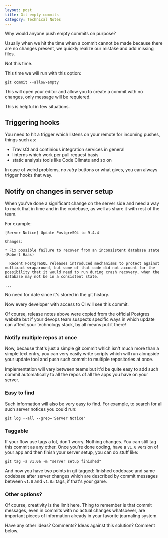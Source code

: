 ```yaml
---
layout: post
title: Git empty commits
category: Technical Notes
---
```

Why would anyone push empty commits on purpose?

Usually when we hit the time when a commit cannot be made because there are no changes present, we quickly realize our mistake and add missing files.

Not this time.

This time we will run with this option:

~~~ shell
git commit --allow-empty
~~~

This will open your editor and allow you to create a commit with no changes, only message will be requiered.

This is helpful in few situations.

## Triggering hooks

You need to hit a trigger which listens on your remote for incoming pushes, things such as:

* TravisCI and continious integration services in general
* linterns which work per pull request basis
* static analysis tools like Code Climate and so on

In case of weird problems, no _retry_ buttons or what gives, you can always trigger hooks that way.

## Notify on changes in server setup

When you've done a significant change on the server side and need a way to mark that in time and in the codebase, as well as share it with rest of the team.

For example:

~~~ text
[Server Notice] Update PostgreSQL to 9.4.4

Changes:

* Fix possible failure to recover from an inconsistent database state (Robert Haas)

  Recent PostgreSQL releases introduced mechanisms to protect against multixact wraparound, but some of that code did not account for the possibility that it would need to run during crash recovery, when the database may not be in a consistent state.

...
~~~

No need for date since it's stored in the git history.

Now every developer with access to CI will see this commit.

Of course, release notes above were copied from the official Postgres website but if your devops team suspects specific ways in which update can affect your technology stack, by all means put it there!

### Notify multiple repos at once

Now, because that's just a simple git commit which isn't much more than a simple text entry, you can very easily write scripts which will run alongside your update tool and push such commit to multiple repositories at once.

Implementation will vary between teams but it'd be quite easy to add such commit automatically to all the repos of all the apps you have on your server.

### Easy to find

Such information will also be very easy to find. For example, to search for all such server notices you could run:

~~~ text
git log --all --grep='Server Notice'
~~~

### Taggable

If your flow use tags a lot, don't worry. Nothing changes. You can still tag this commit as any other. Once you're done coding, have a `v1.0` version of your app and then finish your server setup, you can do stuff like:

~~~ text
git tag -a v1.0a -m "server setup finished"
~~~

And now you have two points in git tagged: finished codebase and same codebase after server changes which are described by commit messages between `v1.0` and `v1.0a` tags, if that's your game.

### Other options?

Of course, creativity is the limit here. Thing to remember is that commit messages, even in commits with no actual changes whatsoever, are important pieces of information already in your favorite journaling system.

Have any other ideas? Comments? Ideas against this solution? Comment below.
